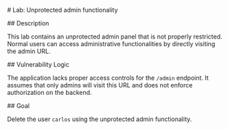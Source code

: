 \# Lab: Unprotected admin functionality



\## Description

This lab contains an unprotected admin panel that is not properly restricted. Normal users can access administrative functionalities by directly visiting the admin URL.



\## Vulnerability Logic

The application lacks proper access controls for the `/admin` endpoint. It assumes that only admins will visit this URL and does not enforce authorization on the backend.



\## Goal

Delete the user `carlos` using the unprotected admin functionality.



